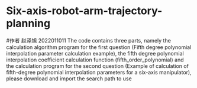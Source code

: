 # Six-axis-robot-arm-trajectory-planning
#作者 赵泽旭 2022011011
The code contains three parts, namely the calculation algorithm program for the first question (Fifth degree polynomial interpolation parameter calculation example), the fifth degree polynomial interpolation coefficient calculation function (fifth_order_polynomial) and the calculation program for the second question (Example of calculation of fifth-degree polynomial interpolation parameters for a six-axis manipulator), please download and import the search path to use
